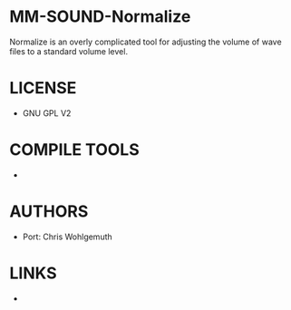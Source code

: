 MM-SOUND-Normalize
==================

Normalize is an overly complicated tool for adjusting the volume of wave files to a standard volume level.


LICENSE
===============
* GNU GPL V2

COMPILE TOOLS
===============
* 

AUTHORS
===============
* Port: Chris Wohlgemuth

LINKS
===============
* 
